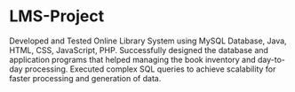 # LMS-Project
Developed and Tested Online Library System using MySQL Database, Java, HTML, CSS, JavaScript, PHP. Successfully designed the database and application programs that helped managing the book inventory and day-to-day processing. Executed complex SQL queries to achieve scalability for faster processing and generation of data.
